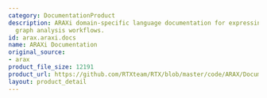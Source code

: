 ```yaml
---
category: DocumentationProduct
description: ARAXi domain-specific language documentation for expressing knowledge
  graph analysis workflows.
id: arax.araxi.docs
name: ARAXi Documentation
original_source:
- arax
product_file_size: 12191
product_url: https://github.com/RTXteam/RTX/blob/master/code/ARAX/Documentation/DSL_Documentation.md
layout: product_detail
---
```

